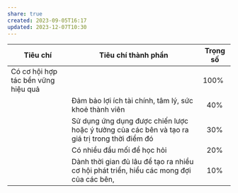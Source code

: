 ```yaml
---
share: true
created: 2023-09-05T16:17
updated: 2023-12-07T10:30
---
```

| Tiêu chí                            | Tiêu chí thành phần                                                                            | Trọng số   |
| ----------------------------------- | ---------------------------------------------------------------------------------------------- | ---------- |
| Có cơ hội hợp tác bền vững hiệu quả |                                                                                                | 100%       |
|                                     | Đảm bảo lợi ích tài chính, tâm lý, sức khoẻ thành viên                                         | &nbsp; 40% |
|                                     | Sử dụng ứng dụng được chiến lược hoặc ý tưởng của các bên và tạo ra giá trị trong thời điểm đó | &nbsp; 30% |
|                                     | Có nhiều đầu mối để học hỏi                                                                    | &nbsp; 20% |
|                                     | Dành thời gian đủ lâu để tạo ra nhiều cơ hội phát triển, hiểu các mong đợi của các bên,        | &nbsp; 10% |
